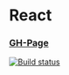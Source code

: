 # React

### [GH-Page](https://89yamal.github.io/react-shop-class/)

[![Build status](https://ci.appveyor.com/api/projects/status/gtq52wy4x45jw3gi?svg=true)](https://ci.appveyor.com/project/89YAMAL/react-shop-class)